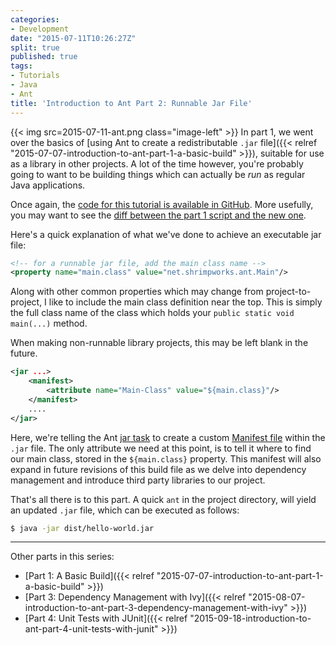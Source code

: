 ```yaml
---
categories:
- Development
date: "2015-07-11T10:26:27Z"
split: true
published: true
tags:
- Tutorials
- Java
- Ant
title: 'Introduction to Ant Part 2: Runnable Jar File'
---
```


{{< img src=2015-07-11-ant.png class="image-left" >}}
In part 1, we went over the basics of [using
Ant to create a redistributable `.jar`
file]({{< relref "2015-07-07-introduction-to-ant-part-1-a-basic-build" >}}),
suitable for use as a library in other projects. A lot of the time
however, you're probably going to want to be building things which can
actually be *run* as regular Java applications.

Once again, the [code for this tutorial is available in
GitHub](https://github.com/shrimpza/ant-tutorial/tree/master/part02).
More usefully, you may want to see the [diff between the part 1 script
and the new
one](https://github.com/shrimpza/ant-tutorial/commit/7425d635cfc68444e1abbc4b16ddf2ccb83337f0).

Here's a quick explanation of what we've done to achieve an executable
jar file:

<!--more-->

```xml
<!-- for a runnable jar file, add the main class name -->
<property name="main.class" value="net.shrimpworks.ant.Main"/>
```

Along with other common properties which may change from
project-to-project, I like to include the main class definition near the
top. This is simply the full class name of the class which holds your
`public static void main(...)` method.

When making non-runnable library projects, this may be left blank in the
future.

```xml
<jar ...>
    <manifest>
        <attribute name="Main-Class" value="${main.class}"/>
    </manifest>
    ....
</jar>
```

Here, we're telling the Ant [jar
task](https://ant.apache.org/manual/Tasks/jar.html) to create a custom
[Manifest file](https://ant.apache.org/manual/Tasks/manifest.html)
within the `.jar` file. The only attribute we need at this point, is to
tell it where to find our main class, stored in the `${main.class}`
property. This manifest will also expand in future revisions of this
build file as we delve into dependency management and introduce third
party libraries to our project.

That's all there is to this part. A quick `ant` in the project
directory, will yield an updated `.jar` file, which can be executed as
follows:

```sh
$ java -jar dist/hello-world.jar
```

---

Other parts in this series:

- [Part 1: A Basic
Build]({{< relref "2015-07-07-introduction-to-ant-part-1-a-basic-build" >}})
- [Part 3: Dependency Management with
Ivy]({{< relref "2015-08-07-introduction-to-ant-part-3-dependency-management-with-ivy" >}})
- [Part 4: Unit Tests with
JUnit]({{< relref "2015-09-18-introduction-to-ant-part-4-unit-tests-with-junit" >}})
